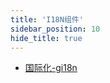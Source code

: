 ```yaml
---
title: 'I18N组件'
sidebar_position: 10
hide_title: true
---
```


- [国际化-gi18n](output/goframe-v2.2-md/组件列表/I18N组件/国际化-gi18n)